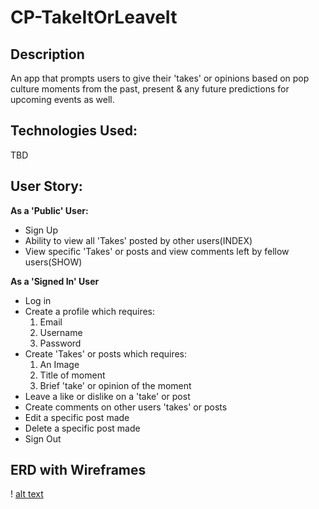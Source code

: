 # CP-TakeItOrLeaveIt

## Description

An app that prompts users to give their 'takes' or opinions based on pop culture moments from the past, present & any future predictions for upcoming events as well. 

## Technologies Used:
TBD

## User Story:
**As a 'Public' User:**
- Sign Up
- Ability to view all 'Takes' posted by other users(INDEX)
- View specific 'Takes' or posts and view comments left by fellow users(SHOW)

**As a 'Signed In' User**
- Log in
- Create a profile which requires:
    1. Email
    2. Username
    3. Password
- Create 'Takes' or posts which requires:
    1. An Image
    2. Title of moment
    3. Brief 'take' or opinion of the moment
- Leave a like or dislike on a 'take' or post
- Create comments on other users 'takes' or posts
- Edit a specific post made 
- Delete a specific post made 
- Sign Out

## ERD with Wireframes

! [alt text](Project4.png)
